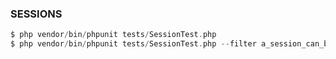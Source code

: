 ### SESSIONS


```php 
$ php vendor/bin/phpunit tests/SessionTest.php
$ php vendor/bin/phpunit tests/SessionTest.php --filter a_session_can_be_started
```